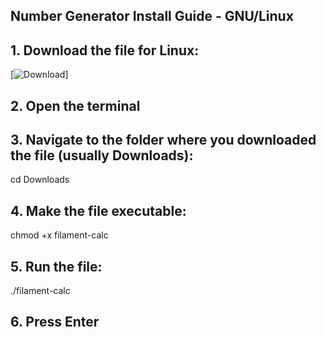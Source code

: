 ## Number Generator Install Guide - GNU/Linux

## 1. Download the file for Linux:
[![Download](https://github.com/cybergas123/filament-calc/raw/main/filament-calc)]

## 2. Open the terminal

## 3. Navigate to the folder where you downloaded the file (usually Downloads):
cd Downloads

## 4. Make the file executable:
chmod +x filament-calc

## 5. Run the file:
./filament-calc

## 6. Press Enter

